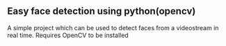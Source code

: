 ## Easy face detection using python(opencv)

A simple project which can be used to detect faces from a videostream in real time. Requires OpenCV to be installed
